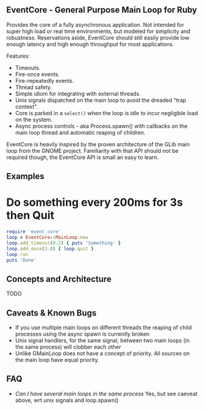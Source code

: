 EventCore - General Purpose Main Loop for Ruby
----------------------------------------------

Provides the core of a fully asynchronous application. Not intended for super high load or real time environments,
but modeled for simplicity and robustness. Reservations aside, EventCore should still easily provide low enough
latency and high enough throughput for most applications.

Features:
 - Timeouts.
 - Fire-once events.
 - Fire-repeatedly events.
 - Thread safety.
 - Simple idiom for integrating with external threads.
 - Unix signals dispatched on the main loop to avoid the dreaded "trap context".
 - Core is parked in a ```select()``` when the loop is idle to incur negligible load on the system.
 - Async process controls - aka Process.spawn() with callbacks on the main loop thread and automatic reaping of children.

EventCore is heavily inspired by the proven architecture of the GLib main loop from the GNOME project.
Familiarity with that API should not be required though, the EventCore API is small an easy to learn.

Examples
--------

Do something every 200ms for 3s then Quit
=========================================
```rb
require 'event_core'
loop = EventCore::MainLoop.new
loop.add_timeout(0.2) { puts 'Something' }
loop.add_once(3.0) { loop.quit }
loop.run
puts 'Done'
```


Concepts and Architecture
-------------------------
TODO

Caveats & Known Bugs
--------------------

 - If you use multiple main loops on different threads the reaping of child processes using the async spawn is currently broken
 - Unix signal handlers, for the same signal, between two main loops (in the same process) will clobber each other
 - Unlike GMainLoop does not have a concept of priority. All sources on the main loop have equal priority.

FAQ
---
 - _Can I have several main loops in the same process_
   Yes, but see caeveat above, wrt unix signals and loop.spawn()